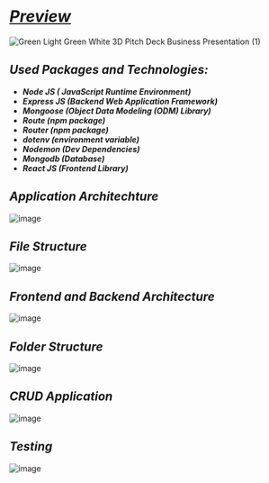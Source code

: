 # _[Preview](https://crud-application-using-mern.vercel.app/)_
![Green Light Green White 3D Pitch Deck Business Presentation (1)](https://user-images.githubusercontent.com/91872149/203768734-bc40a9ad-e9df-4684-be68-643789b8305a.png)

## _Used Packages and Technologies:_
- **_Node JS ( JavaScript Runtime Environment)_**       
- **_Express JS (Backend Web Application Framework)_**
- **_Mongoose (Object Data Modeling (ODM) Library)_**
- **_Route (npm package)_**
- **_Router (npm package)_**
- **_dotenv (environment variable)_**
- **_Nodemon (Dev Dependencies)_**
- **_Mongodb (Database)_**
- **_React JS (Frontend Library)_**

## _Application Architechture_
![image](https://user-images.githubusercontent.com/91872149/203732900-cd8124b1-76da-4302-afc2-f40a9b645d2b.png)



## _File Structure_
![image](https://user-images.githubusercontent.com/91872149/203712565-08840fdd-66ae-4b71-a364-e6c4e0be6838.png)

## _Frontend and Backend Architecture_
![image](https://user-images.githubusercontent.com/91872149/203764787-00fe7a24-61e7-4896-9fbe-e29c3c5dcd71.png)

## _Folder Structure_
![image](https://user-images.githubusercontent.com/91872149/203973193-05a8a3d4-ff07-4e8a-9f5c-b907a3bff4b1.png)

## _CRUD Application_
![image](https://user-images.githubusercontent.com/91872149/203971747-29b16761-dcba-445f-910b-007f1cda4392.png)


## _Testing_
![image](https://user-images.githubusercontent.com/91872149/203974760-4172e52e-7b03-4a78-949f-a89a37ccb48d.png)
